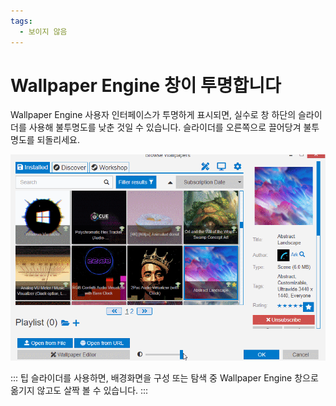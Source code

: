 ```yaml
---
tags:
  - 보이지 않음
---
```


# Wallpaper Engine 창이 투명합니다

Wallpaper Engine 사용자 인터페이스가 투명하게 표시되면, 실수로 창 하단의 슬라이더를 사용해 불투명도를 낮춘 것일 수 있습니다. 슬라이더를 오른쪽으로 끌어당겨 불투명도를 되돌리세요.

![사용자 인터페이스 하단의 슬라이더를 사용하여 불투명도 조절](./transparentinterface.gif)

::: 팁 슬라이더를 사용하면, 배경화면을 구성 또는 탐색 중 Wallpaper Engine 창으로 옮기지 않고도 살짝 볼 수 있습니다. :::
